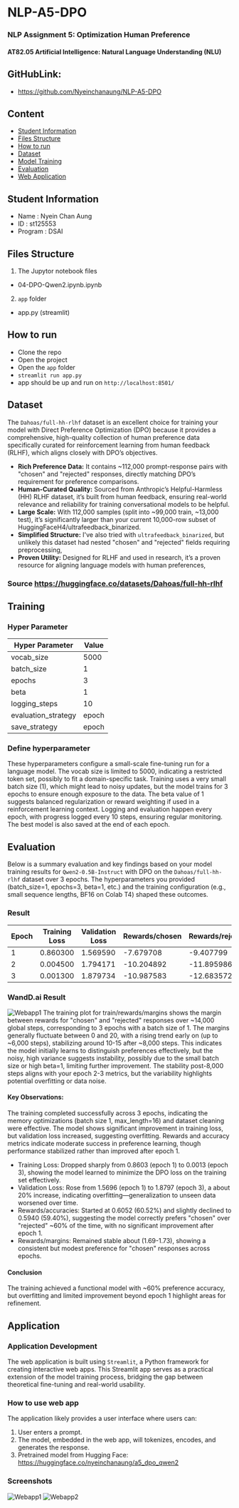 # NLP-A5-DPO
### NLP Assignment 5: Optimization Human Preference
#### AT82.05 Artificial Intelligence: Natural Language Understanding (NLU)

## GitHubLink:
- https://github.com/Nyeinchanaung/NLP-A5-DPO 

## Content
- [Student Information](#student-information)
- [Files Structure](#files-structure)
- [How to run](#how-to-run)
- [Dataset](#dataset)
- [Model Training](#training)
- [Evaluation](#evaluation)
- [Web Application](#application)

## Student Information
 - Name     : Nyein Chan Aung
 - ID       : st125553
 - Program  : DSAI

## Files Structure
1) The Jupytor notebook files
- 04-DPO-Qwen2.ipynb.ipynb

2) `app` folder  
- app.py (streamlit)

 
## How to run
 - Clone the repo
 - Open the project
 - Open the `app` folder
 - `streamlit run app.py`
 - app should be up and run on `http://localhost:8501/`

## Dataset
The `Dahoas/full-hh-rlhf` dataset is an excellent choice for training your model with Direct Preference Optimization (DPO) because it provides a comprehensive, high-quality collection of human preference data specifically curated for reinforcement learning from human feedback (RLHF), which aligns closely with DPO’s objectives.

- **Rich Preference Data:** It contains ~112,000 prompt-response pairs with "chosen" and "rejected" responses, directly matching DPO’s requirement for preference comparisons.
- **Human-Curated Quality:** Sourced from Anthropic’s Helpful-Harmless (HH) RLHF dataset, it’s built from human feedback, ensuring real-world relevance and reliability for training conversational models to be helpful.
- **Large Scale:** With 112,000 samples (split into ~99,000 train, ~13,000 test), it’s significantly larger than your current 10,000-row subset of HuggingFaceH4/ultrafeedback_binarized. 
- **Simplified Structure:** I've also tried with `ultrafeedback_binarized`, but unlikely this dataset had nested "chosen" and "rejected" fields requiring preprocessing, 
- **Proven Utility:** Designed for RLHF and used in research, it’s a proven resource for aligning language models with human preferences,

### Source https://huggingface.co/datasets/Dahoas/full-hh-rlhf 

## Training
### Hyper Parameter
| Hyper Parameter                   | Value     |
|---------------------------------- |-----------|
| vocab_size                        | 5000      |
| batch_size                        | 1         |
| epochs                            | 3         |
| beta                              | 1         |
| logging_steps                     | 10        |
| evaluation_strategy               | epoch     |
| save_strategy                     | epoch     |

### Define hyperparameter

These hyperparameters configure a small-scale fine-tuning run for a language model. The vocab size is limited to 5000, indicating a restricted token set, possibly to fit a domain-specific task. Training uses a very small batch size (1), which might lead to noisy updates, but the model trains for 3 epochs to ensure enough exposure to the data. The beta value of 1 suggests balanced regularization or reward weighting if used in a reinforcement learning context. Logging and evaluation happen every epoch, with progress logged every 10 steps, ensuring regular monitoring. The best model is also saved at the end of each epoch.

## Evaluation
Below is a summary evaluation and key findings based on your model training results for `Qwen2-0.5B-Instruct` with DPO on the `Dahoas/full-hh-rlhf` dataset over 3 epochs. The hyperparameters you provided (batch_size=1, epochs=3, beta=1, etc.) and the training configuration (e.g., small sequence lengths, BF16 on Colab T4) shaped these outcomes.
### Result
| Epoch | Training Loss| Validation Loss| Rewards/chosen| Rewards/rejected | Rewards/accuracies |	Rewards/margins |	Logps/chosen |	Logps/rejected	| Logits/chosen	| Logits/rejected
|-|---------|---------|---------|---------|---------|---------|---------|---------|---------|---------|
1| 	0.860300 |	1.569590 |	-7.679708 |	-9.407799 |	0.605200 |	1.728091 |	-258.907196 |	-264.432648 |	-3.329081 |	-3.418106 |
2| 	0.004500 |	1.794171 |	-10.204892 |	-11.895986 |	0.597200 |	1.691094 |	-284.159027 |	-289.314514 |	-3.410443 |	-3.445873 |
3| 	0.001300 |	1.879734 |	-10.987583 |	-12.683572 |	0.594000 |	1.695989 |	-291.985962 |	-297.190338	 | -3.384251 |	-3.411056 |

### WandD.ai Result
![Webapp1](r1.png)
The training plot for train/rewards/margins shows the margin between rewards for "chosen" and "rejected" responses over ~14,000 global steps, corresponding to 3 epochs with a batch size of 1. The margins generally fluctuate between 0 and 20, with a rising trend early on (up to ~6,000 steps), stabilizing around 10-15 after ~8,000 steps. This indicates the model initially learns to distinguish preferences effectively, but the noisy, high variance suggests instability, possibly due to the small batch size or high beta=1, limiting further improvement. The stability post-8,000 steps aligns with your epoch 2-3 metrics, but the variability highlights potential overfitting or data noise.

#### Key Observations:
The training completed successfully across 3 epochs, indicating the memory optimizations (batch size 1, max_length=16) and dataset cleaning were effective. The model shows significant improvement in training loss, but validation loss increased, suggesting overfitting. Rewards and accuracy metrics indicate moderate success in preference learning, though performance stabilized rather than improved after epoch 1.

- Training Loss: Dropped sharply from 0.8603 (epoch 1) to 0.0013 (epoch 3), showing the model learned to minimize the DPO loss on the training set effectively.
- Validation Loss: Rose from 1.5696 (epoch 1) to 1.8797 (epoch 3), a about 20% increase, indicating overfitting—generalization to unseen data worsened over time.
- Rewards/accuracies: Started at 0.6052 (60.52%) and slightly declined to 0.5940 (59.40%), suggesting the model correctly prefers "chosen" over "rejected" ~60% of the time, with no significant improvement after epoch 1.
- Rewards/margins: Remained stable about (1.69-1.73), showing a consistent but modest preference for "chosen" responses across epochs.

#### Conclusion
The training achieved a functional model with ~60% preference accuracy, but overfitting and limited improvement beyond epoch 1 highlight areas for refinement.

## Application
### Application Development
The web application is built using `Streamlit`, a Python framework for creating interactive web apps. This Streamlit app serves as a practical extension of the model training process, bridging the gap between theoretical fine-tuning and real-world usability.

### How to use web app
The application likely provides a user interface where users can:
1) User enters a prompt.
2) The model, embedded in the web app, will tokenizes, encodes, and generates the response.
3) Pretrained model from Hugging Face: https://huggingface.co/nyeinchanaung/a5_dpo_qwen2 

### Screenshots
![Webapp1](s1.png)
![Webapp2](rec.gif)
